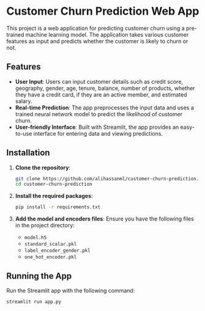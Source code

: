 # Customer Churn Prediction Web App

This project is a web application for predicting customer churn using a pre-trained machine learning model. The application takes various customer features as input and predicts whether the customer is likely to churn or not.

## Features

- **User Input**: Users can input customer details such as credit score, geography, gender, age, tenure, balance, number of products, whether they have a credit card, if they are an active member, and estimated salary.
- **Real-time Prediction**: The app preprocesses the input data and uses a trained neural network model to predict the likelihood of customer churn.
- **User-friendly Interface**: Built with Streamlit, the app provides an easy-to-use interface for entering data and viewing predictions.

## Installation

1. **Clone the repository**:
    ```bash
    git clone https://github.com/alihassanml/customer-churn-prediction.git
    cd customer-churn-prediction
    ```

2. **Install the required packages**:
    ```bash
    pip install -r requirements.txt
    ```

3. **Add the model and encoders files**:
    Ensure you have the following files in the project directory:
    - `model.h5`
    - `standard_scalar.pkl`
    - `label_encoder_gender.pkl`
    - `one_hot_encoder.pkl`

## Running the App

Run the Streamlit app with the following command:
```bash
streamlit run app.py
